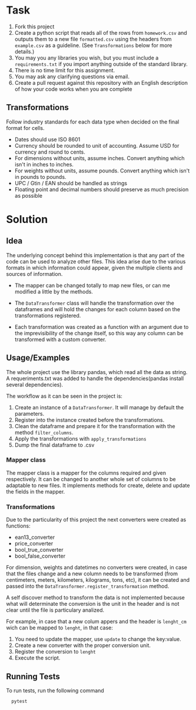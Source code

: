 # Task

1. Fork this project
2. Create a python script that reads all of the rows from `homework.csv` and outputs them to a new file `formatted.csv` using the headers from `example.csv` as a guideline.  (See `Transformations` below for more details.)
3. You may you any libraries you wish, but you must include a `requirements.txt` if you import anything outside of the standard library.
4. There is no time limit for this assignment.
5. You may ask any clarifying questions via email.
6. Create a pull request against this repository with an English description of how your code works when you are complete

## Transformations

Follow industry standards for each data type when decided on the final format for cells.

* Dates should use ISO 8601
* Currency should be rounded to unit of accounting. Assume USD for currency and round to cents.
* For dimensions without units, assume inches. Convert anything which isn't in inches to inches.
* For weights without units, assume pounds. Convert anything which isn't in pounds to pounds.
* UPC / Gtin / EAN should be handled as strings
* Floating point and decimal numbers should preserve as much precision as possible

# Solution
## Idea
The underlying concept behind this implementation is that any part of the code can be used to analyze other files. This idea arise due to the 
various formats in which information could appear, given the multiple clients and sources of information.
* The mapper can be changed totally to map new files, or can me modified a little by the methods.

* The `DataTransformer` class will handle the transformation over the dataframes and will hold the changes for each column based on the transformations registered.

* Each transformation was created as a function with an argument due to the imprevisibility of the change itself, so this way any column can be transformed with a custom converter.

## Usage/Examples

The whole project use the library pandas, which read all the data as string.
A requeriments.txt was added to handle the dependencies(pandas install several dependencies).

The workflow as it can be seen in the project is:
1. Create an instance of a `DataTransformer`. It will manage by default the parameters.
2. Register into the instance created before the transformations.
3. Clean the dataframe and prepare it for the transformation with the method `filter_columns`.
4. Apply the transformations with `apply_transformations`
5. Dump the final dataframe to .csv

### Mapper class

The mapper class is a mapper for the columns required and given respectively. It can be changed to another whole set of columns to be adaptable to new files.
It implements methods for create, delete and update the fields in the mapper.

### Transformations

Due to the particularity of this project the next converters were created as functions:
* ean13_converter
* price_converter
* bool_true_converter
* bool_false_converter

For dimension, weights and datetimes no converters were created, in case that the files change and a new column needs to be transformed (from centimeters, meters, kilometers, kilograms, tons, etc), it can be created and passed into the `DataTransformer.register_transformation` method.

A self discover method to transform the data is not implemented because what will determinate the conversion is the unit in the header and is not clear until the file is particulary analized.

For example, in case that a new colum appers and the header is `lenght_cm` wich can be mapped to `lenght`, in that case:
1. You need to update the mapper, use `update` to change the key:value.
2. Create a new converter with the proper conversion unit.
3. Register the conversion to `lenght`
4. Execute the script.

## Running Tests

To run tests, run the following command

```bash
  pytest
```
